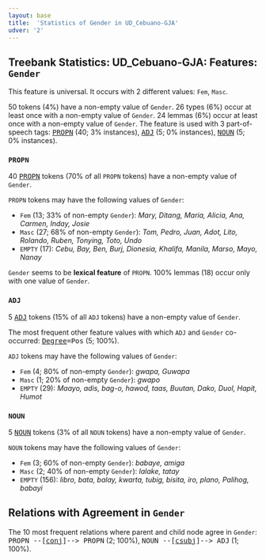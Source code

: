 ```yaml
---
layout: base
title:  'Statistics of Gender in UD_Cebuano-GJA'
udver: '2'
---
```


## Treebank Statistics: UD_Cebuano-GJA: Features: `Gender`

This feature is universal.
It occurs with 2 different values: `Fem`, `Masc`.

50 tokens (4%) have a non-empty value of `Gender`.
26 types (6%) occur at least once with a non-empty value of `Gender`.
24 lemmas (6%) occur at least once with a non-empty value of `Gender`.
The feature is used with 3 part-of-speech tags: <tt><a href="ceb_gja-pos-PROPN.html">PROPN</a></tt> (40; 3% instances), <tt><a href="ceb_gja-pos-ADJ.html">ADJ</a></tt> (5; 0% instances), <tt><a href="ceb_gja-pos-NOUN.html">NOUN</a></tt> (5; 0% instances).

### `PROPN`

40 <tt><a href="ceb_gja-pos-PROPN.html">PROPN</a></tt> tokens (70% of all `PROPN` tokens) have a non-empty value of `Gender`.

`PROPN` tokens may have the following values of `Gender`:

* `Fem` (13; 33% of non-empty `Gender`): <em>Mary, Ditang, Maria, Alicia, Ana, Carmen, Inday, Josie</em>
* `Masc` (27; 68% of non-empty `Gender`): <em>Tom, Pedro, Juan, Adot, Lito, Rolando, Ruben, Tonying, Toto, Undo</em>
* `EMPTY` (17): <em>Cebu, Bay, Ben, Burj, Dionesia, Khalifa, Manila, Marso, Mayo, Nanay</em>

`Gender` seems to be **lexical feature** of `PROPN`. 100% lemmas (18) occur only with one value of `Gender`.

### `ADJ`

5 <tt><a href="ceb_gja-pos-ADJ.html">ADJ</a></tt> tokens (15% of all `ADJ` tokens) have a non-empty value of `Gender`.

The most frequent other feature values with which `ADJ` and `Gender` co-occurred: <tt><a href="ceb_gja-feat-Degree.html">Degree</a></tt><tt>=Pos</tt> (5; 100%).

`ADJ` tokens may have the following values of `Gender`:

* `Fem` (4; 80% of non-empty `Gender`): <em>gwapa, Guwapa</em>
* `Masc` (1; 20% of non-empty `Gender`): <em>gwapo</em>
* `EMPTY` (29): <em>Maayo, adis, bag-o, hawod, taas, Buutan, Dako, Duol, Hapit, Humot</em>

### `NOUN`

5 <tt><a href="ceb_gja-pos-NOUN.html">NOUN</a></tt> tokens (3% of all `NOUN` tokens) have a non-empty value of `Gender`.

`NOUN` tokens may have the following values of `Gender`:

* `Fem` (3; 60% of non-empty `Gender`): <em>babaye, amiga</em>
* `Masc` (2; 40% of non-empty `Gender`): <em>lalake, tatay</em>
* `EMPTY` (156): <em>libro, bata, balay, kwarta, tubig, bisita, iro, plano, Palihog, babayi</em>

## Relations with Agreement in `Gender`

The 10 most frequent relations where parent and child node agree in `Gender`:
<tt>PROPN --[<tt><a href="ceb_gja-dep-conj.html">conj</a></tt>]--> PROPN</tt> (2; 100%),
<tt>NOUN --[<tt><a href="ceb_gja-dep-csubj.html">csubj</a></tt>]--> ADJ</tt> (1; 100%).


